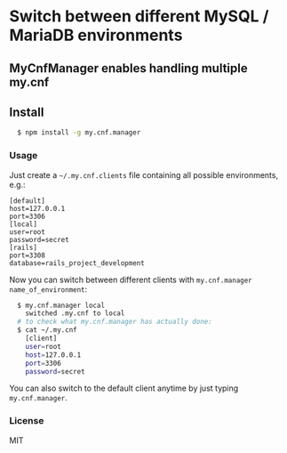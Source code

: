 # Switch between different MySQL / MariaDB environments

## MyCnfManager enables handling multiple my.cnf

## Install

```sh
  $ npm install -g my.cnf.manager
```

### Usage

Just create a `~/.my.cnf.clients` file containing all possible environments, e.g.:

```
[default]
host=127.0.0.1
port=3306
[local]
user=root
password=secret
[rails]
port=3308
database=rails_project_development
```

Now you can switch between different clients with `my.cnf.manager name_of_environment`:

```sh
  $ my.cnf.manager local
    switched .my.cnf to local
  # to check what my.cnf.manager has actually done:
  $ cat ~/.my.cnf
    [client]
    user=root
    host=127.0.0.1
    port=3306
    password=secret
```

You can also switch to the default client anytime by just typing `my.cnf.manager`.

### License

MIT

